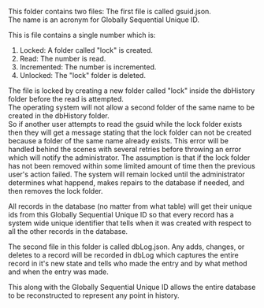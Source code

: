 This folder contains two files:
The first file is called gsuid.json.  
The name is an acronym for Globally Sequential Unique ID.  

This is file contains a single number which is:  
1. Locked: A folder called "lock" is created. 
2. Read: The number is read.  
3. Incremented: The number is incremented.  
4. Unlocked: The "lock" folder is deleted.  

The file is locked by creating a new folder called "lock" inside the dbHistory folder before the read is attempted.  
The operating system will not allow a second folder of the same name to be created in the dbHistory folder.  
So if another user attempts to read the gsuid while the lock folder exists then they will get a message stating that the lock folder can not be created because a folder of the same name already exists. This error will be handled behind the scenes with several retries before throwing an error which will notify the administrator. The assumption is that if the lock folder has not been removed within some limited amount of time then the previous user's action failed. The system will remain locked until the administrator determines what happend, makes repairs to the database if needed, and then removes the lock folder.  

All records in the database (no matter from what table) will get their unique ids from this Globally Sequential Unique ID so that every record has a system wide unique identifier that tells when it was created with respect to all the other records in the database.  

The second file in this folder is called dbLog.json. Any adds, changes, or deletes to a record will be recorded in dbLog which captures the entire record in it's new state and tells who made the entry and by what method and when the entry was made.  

This along with the Globally Sequential Unique ID allows the entire database to be reconstructed to represent any point in history.  

